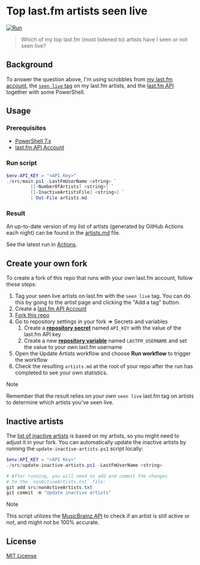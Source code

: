 # Top last.fm artists seen live

[![Run](https://github.com/matsest/lastfm-artists-seen-live/actions/workflows/run.yaml/badge.svg?event=schedule)](https://github.com/matsest/lastfm-artists-seen-live/actions/workflows/run.yaml)

> Which of my top last.fm (most listened to) artists have I seen or not seen live?

## Background

To answer the question above, I'm using scrobbles from [my last.fm account](https://www.last.fm/user/matsest), the [`seen live` tag](https://www.last.fm/tag/seen+live) on my last.fm artists, and the [last.fm API](https://www.last.fm/api) together with some PowerShell.

## Usage

### Prerequisites

- [PowerShell 7.x](https://docs.microsoft.com/en-us/powershell/scripting/install/installing-powershell)
- [last.fm API Account](https://www.last.fm/api/account/create)

### Run script

```powershell
$env:API_KEY = "<API Key>"
./src/main.ps1 -LastFmUserName <string> `
         [[-NumberOfArtists] <string>] `
         [[-InactiveArtistsFile] <string>] `
         | Out-File artists.md
```

### Result

An up-to-date version of my list of artists (generated by GitHub Actions each night) can be found in the [artists.md](artists.md) file.

See the latest run in [Actions](https://github.com/matsest/lastfm-artists-seen-live/actions).

## Create your own fork

To create a fork of this repo that runs with your own last.fm account, follow these steps:

1. Tag your seen live artists on last.fm with the `seen live` tag. You can do this by going to the artist page and clicking the "Add a tag" button.
1. Create a [last.fm API Account](https://www.last.fm/api/account/create)
1. [Fork this repo](https://github.com/matsest/lastfm-artists-seen-live/fork)
1. Go to repository settings in your fork => Secrets and variables
   1. Create a [**repository secret**](https://docs.github.com/en/actions/security-guides/using-secrets-in-github-actions#creating-secrets-for-a-repository) named `API_KEY` with the value of the last.fm API key
   1. Create a new [**repository variable**](https://docs.github.com/en/actions/learn-github-actions/variables#creating-configuration-variables-for-a-repository) named `LASTFM_USERNAME` and set the value to your own last.fm username
1. Open the Update Artists workflow and choose **Run workflow** to trigger the workflow
1. Check the resulting `artists.md` at the root of your repo after the run has completed to see your own statistics.

> [!NOTE]
> Remember that the result relies on _your own_ `seen live` last.fm tag on artists to determine which artists you've seen live.

## Inactive artists

The [list of inactive artists](./src/nonActiveArtists.txt) is based on my artists, so you might need to adjust it in your fork. You can automatically update the inactive artists by running the `update-inactive-artists.ps1` script locally:

```powershell
$env:API_KEY = "<API Key>"
./src/update-inactive-artists.ps1 -LastFmUserName <string>

# After running, you will need to add and commit the changes
# to the `nonActiveArtists.txt` file:
git add src/nonActiveArtists.txt
git commit -m "Update inactive artists"
```

> [!NOTE]
> This script utilizes the [MusicBrainz API](https://musicbrainz.org/doc/MusicBrainz_API) to check if an artist is still active or not, and might not be 100% accurate.

## License

[MIT License](./LICENSE)
